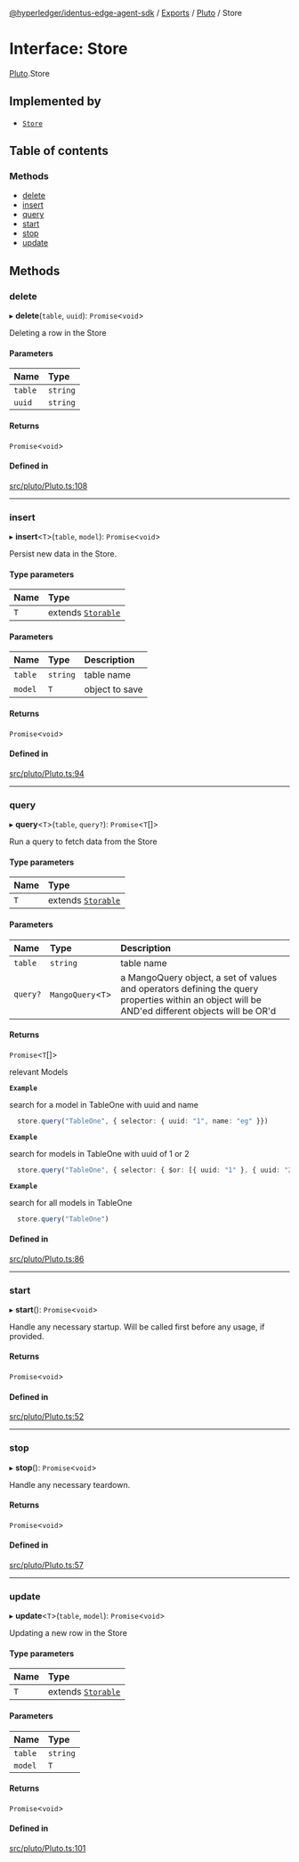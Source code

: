 [@hyperledger/identus-edge-agent-sdk](../README.md) / [Exports](../modules.md) / [Pluto](../modules/Pluto.md) / Store

# Interface: Store

[Pluto](../modules/Pluto.md).Store

## Implemented by

- [`Store`](../classes/Store.md)

## Table of contents

### Methods

- [delete](Pluto.Store.md#delete)
- [insert](Pluto.Store.md#insert)
- [query](Pluto.Store.md#query)
- [start](Pluto.Store.md#start)
- [stop](Pluto.Store.md#stop)
- [update](Pluto.Store.md#update)

## Methods

### delete

▸ **delete**(`table`, `uuid`): `Promise`\<`void`\>

Deleting a  row in the Store

#### Parameters

| Name | Type |
| :------ | :------ |
| `table` | `string` |
| `uuid` | `string` |

#### Returns

`Promise`\<`void`\>

#### Defined in

[src/pluto/Pluto.ts:108](https://github.com/hyperledger-identus/sdk-ts/blob/bc699428ddd8313d8025ef810d8e7784a65f26cc/src/pluto/Pluto.ts#L108)

___

### insert

▸ **insert**\<`T`\>(`table`, `model`): `Promise`\<`void`\>

Persist new data in the Store.

#### Type parameters

| Name | Type |
| :------ | :------ |
| `T` | extends [`Storable`](Domain.Pluto.Storable.md) |

#### Parameters

| Name | Type | Description |
| :------ | :------ | :------ |
| `table` | `string` | table name |
| `model` | `T` | object to save |

#### Returns

`Promise`\<`void`\>

#### Defined in

[src/pluto/Pluto.ts:94](https://github.com/hyperledger-identus/sdk-ts/blob/bc699428ddd8313d8025ef810d8e7784a65f26cc/src/pluto/Pluto.ts#L94)

___

### query

▸ **query**\<`T`\>(`table`, `query?`): `Promise`\<`T`[]\>

Run a query to fetch data from the Store

#### Type parameters

| Name | Type |
| :------ | :------ |
| `T` | extends [`Storable`](Domain.Pluto.Storable.md) |

#### Parameters

| Name | Type | Description |
| :------ | :------ | :------ |
| `table` | `string` | table name |
| `query?` | `MangoQuery`\<`T`\> | a MangoQuery object, a set of values and operators defining the query properties within an object will be AND'ed different objects will be OR'd |

#### Returns

`Promise`\<`T`[]\>

relevant Models

**`Example`**

search for a model in TableOne with uuid and name
```ts
  store.query("TableOne", { selector: { uuid: "1", name: "eg" }})
```

**`Example`**

search for models in TableOne with uuid of 1 or 2
```ts
  store.query("TableOne", { selector: { $or: [{ uuid: "1" }, { uuid: "2" }] }})
```

**`Example`**

search for all models in TableOne
```ts
  store.query("TableOne")
```

#### Defined in

[src/pluto/Pluto.ts:86](https://github.com/hyperledger-identus/sdk-ts/blob/bc699428ddd8313d8025ef810d8e7784a65f26cc/src/pluto/Pluto.ts#L86)

___

### start

▸ **start**(): `Promise`\<`void`\>

Handle any necessary startup.
Will be called first before any usage, if provided.

#### Returns

`Promise`\<`void`\>

#### Defined in

[src/pluto/Pluto.ts:52](https://github.com/hyperledger-identus/sdk-ts/blob/bc699428ddd8313d8025ef810d8e7784a65f26cc/src/pluto/Pluto.ts#L52)

___

### stop

▸ **stop**(): `Promise`\<`void`\>

Handle any necessary teardown.

#### Returns

`Promise`\<`void`\>

#### Defined in

[src/pluto/Pluto.ts:57](https://github.com/hyperledger-identus/sdk-ts/blob/bc699428ddd8313d8025ef810d8e7784a65f26cc/src/pluto/Pluto.ts#L57)

___

### update

▸ **update**\<`T`\>(`table`, `model`): `Promise`\<`void`\>

Updating a new row in the Store

#### Type parameters

| Name | Type |
| :------ | :------ |
| `T` | extends [`Storable`](Domain.Pluto.Storable.md) |

#### Parameters

| Name | Type |
| :------ | :------ |
| `table` | `string` |
| `model` | `T` |

#### Returns

`Promise`\<`void`\>

#### Defined in

[src/pluto/Pluto.ts:101](https://github.com/hyperledger-identus/sdk-ts/blob/bc699428ddd8313d8025ef810d8e7784a65f26cc/src/pluto/Pluto.ts#L101)
